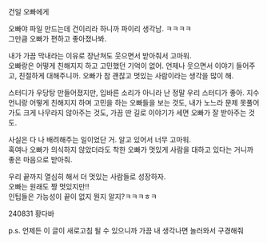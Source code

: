 건일 오빠에게

오빠야 파일 만드는데 건이리라 하니까 파이리 생각남. ㅋㅋㅋㅋ  
그만큼 오빠가 편하고 좋아졌나봐.

내가 가끔 막내라는 이유로 장난쳐도 웃으면서 받아줘서 고마워.  
오빠랑은 어떻게 친해지지 하고 고민했던 기억이 없어. 언제나 웃으면서 이야기 들어주고, 친절하게 대해주니까. 오빠가 참 괜찮고 멋있는 사람이라는 생각을 많이 해.

스터디가 우당탕 만들어졌지만, 입바른 소리가 아니라 난 정말 우리 스터디가 좋아. 지수 언니랑 어떻게 친해지지 하며 고민을 하는 오빠들을 보는 것도, 내가 노느라 문제 못풀어가도 크게 나무라지 않아주는 것도, 가끔 딴 길로 이야기가 세면 오빠가 잘 받아주는 것도.

사실은 다 나 배려해주는 일이었단 거. 알고 있어서 너무 고마워.  
혹여나 오빠가 의식하지 않았더라도 착한 오빠가 멋있게 사람을 대하고 있다는 거니까 좋은 마음으로 받아줘.

우리 끝까지 열심히 해서 더 멋있는 사람들로 성장하자.  
오빠는 원래도 짱 멋있지만!!  
인팁들은 가능성이 끝이 없지 뭔지 알지?ㅋㅋㅋㅎㅋ

240831 황다바  

p.s. 언제든 이 글이 새로고침 될 수 있으니까 가끔 내 생각나면 놀러와서 구경해줘